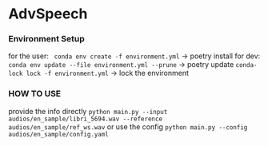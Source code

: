 # AdvSpeech


### Environment Setup
for the user:
` conda env create -f environment.yml` -> poetry install
for dev:
`conda env update --file environment.yml --prune` -> poetry update
`conda-lock lock -f environment.yml` -> lock the environment

### HOW TO USE
provide the info directly
`python main.py --input audios/en_sample/libri_5694.wav --reference audios/en_sample/ref_ws.wav`
or use the config
`python main.py --config audios/en_sample/config.yaml`

